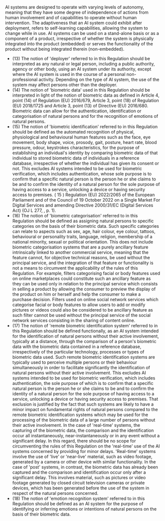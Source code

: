 AI systems are designed to operate with varying  levels  of  autonomy,  meaning  that  they  have  some  degree  of  independence  of  actions  from  human involvement and of capabilities to operate without human intervention. The adaptiveness that an AI system could exhibit after deployment, refers to self-learning capabilities, allowing the system to change while in use. AI systems can be used on a stand-alone basis or as a component of a product, irrespective of whether the system is physically integrated into the product (embedded) or serves the functionality of  the product without being integrated therein (non-embedded).
- (13) The notion of 'deployer' referred to in this Regulation should be interpreted as any natural or legal person, including a public authority, agency or other body, using an AI system under its authority, except where the AI system is used in the course of a personal non-professional activity. Depending on the type of AI system, the use of the system may affect  persons  other  than  the  deployer.
- (14) The notion of 'biometric data' used in this Regulation should be interpreted in light of the notion of biometric data as defined in Article 4, point (14) of Regulation (EU) 2016/679, Article 3, point (18) of Regulation (EU) 2018/1725 and Article 3, point (13) of Directive (EU) 2016/680. Biometric data can allow for the authentication, identification or  categorisation  of  natural  persons  and  for  the  recognition  of  emotions  of  natural  persons.
- (15) The notion of 'biometric identification' referred to in this Regulation should be defined as the automated recognition of  physical,  physiological  and  behavioural  human  features  such  as  the  face,  eye  movement,  body  shape,  voice, prosody, gait, posture, heart rate, blood pressure, odour, keystrokes characteristics, for the purpose of establishing an individual's  identity  by  comparing  biometric  data  of  that  individual  to  stored  biometric  data  of  individuals  in a  reference  database,  irrespective  of  whether  the  individual  has  given  its  consent  or  not.  This  excludes  AI  systems intended to be used for biometric verification, which includes authentication, whose sole purpose is to confirm that a specific natural person is the person he or she claims to be and to confirm the identity of a natural person for the sole  purpose  of  having  access  to  a  service,  unlocking  a  device  or  having  security  access  to  premises.
( 15 ) Regulation  (EU)  2022/2065  of  the  European  Parliament  and  of  the  Council  of  19  October  2022  on  a  Single  Market  For  Digital Services  and  amending  Directive  2000/31/EC  (Digital  Services  Act)  (OJ  L  277,  ,  p.  1).
- (16) The notion of 'biometric categorisation' referred to in this Regulation should be defined as assigning natural persons to specific categories on the basis of their biometric data. Such specific categories can relate to aspects such as sex, age,  hair  colour,  eye colour, tattoos, behavioural or  personality traits, language, religion, membership of a national minority,  sexual  or  political  orientation.  This  does  not  include  biometric  categorisation  systems  that  are  a  purely ancillary  feature  intrinsically  linked  to  another  commercial  service,  meaning  that  the  feature  cannot,  for  objective technical  reasons,  be  used  without  the  principal  service,  and  the  integration  of  that  feature  or  functionality  is  not a means to circumvent the applicability of the rules of this Regulation. For example, filters categorising facial or body features used on online marketplaces could constitute such an ancillary feature as they can be used only in relation to the  principal  service  which  consists  in  selling  a  product  by  allowing  the  consumer  to  preview  the  display  of  the product on him or herself and help the consumer to make a purchase decision. Filters used on online social network services  which  categorise  facial  or  body  features  to  allow  users  to  add  or  modify  pictures  or  videos  could  also  be considered to be ancillary feature  as such filter  cannot  be  used  without  the  principal  service of  the  social  network services  consisting  in  the  sharing  of  content  online.
- (17) The notion of 'remote biometric identification system' referred to in this Regulation should be defined functionally, as  an  AI  system  intended  for  the  identification  of  natural  persons  without  their  active  involvement,  typically  at a  distance,  through  the  comparison  of  a  person's  biometric  data  with  the  biometric  data  contained  in  a  reference database,  irrespectively  of  the  particular  technology,  processes  or  types  of  biometric  data  used.  Such  remote biometric identification systems are typically used to perceive multiple persons or their behaviour simultaneously in order  to  facilitate significantly  the  identification  of  natural  persons  without their  active involvement.  This excludes AI systems intended to be used for biometric verification, which includes authentication, the sole purpose of which is  to  confirm  that  a  specific  natural  person  is  the  person  he  or  she  claims  to  be  and  to  confirm  the  identity  of a  natural person for  the sole purpose of having access to a service, unlocking a device or having security access to premises. That exclusion is justified by the fact that such systems are likely to have a minor impact on fundamental rights  of  natural  persons  compared  to  the  remote  biometric  identification  systems  which  may  be  used  for  the processing  of  the  biometric  data  of  a  large  number  of  persons  without  their  active  involvement.  In  the  case  of 'real-time' systems, the capturing of the biometric data, the comparison  and the identification occur all instantaneously, near-instantaneously or in any event without a significant delay. In this regard, there should be no scope for circumventing the rules of this Regulation on the 'real-time' use of the AI systems concerned by providing for minor delays. 'Real-time' systems involve the use of 'live' or 'near-live' material, such as video footage, generated by a camera or other device with similar functionality. In the case of 'post' systems, in contrast, the biometric data has already been captured and the comparison and identification occur only after a significant delay. This involves material, such as pictures or  video footage generated by closed circuit television cameras or  private devices, which has  been  generated  before  the  use  of  the  system  in  respect  of  the  natural  persons  concerned.
- (18) The notion of 'emotion recognition system' referred to in this Regulation should be defined as an AI system for the purpose of identifying or  inferring emotions or  intentions of  natural persons on  the basis of  their  biometric data. 